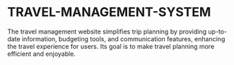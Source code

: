 # TRAVEL-MANAGEMENT-SYSTEM
The travel management website simplifies trip planning by providing up-to-date information, budgeting tools, and communication features, enhancing the travel experience for users. Its goal is to make travel planning more efficient and enjoyable.
